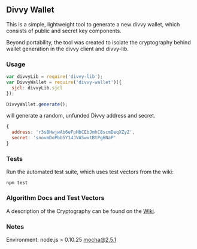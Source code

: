## Divvy Wallet

This is a simple, lightweight tool to generate a new divvy wallet,
which consists of public and secret key components.

Beyond portability, the tool was created to isolate the cryptography
behind wallet generation in the divvy client and divvy-lib.

### Usage

  ```js
  var divvyLib = require('divvy-lib');
  var DivvyWallet = require('divvy-wallet')({
    sjcl: divvyLib.sjcl
  });

  DivvyWallet.generate();
  ```
    
will generate a random, unfunded Divvy address and secret.

  ```js
  { 
    address: 'r3sBHwjwAb6eFpHbCEbJmhC8scmDeqXZyZ',
    secret: 'snovmDoPbb5Y14JVA5wxtBtPgHNaP' 
  }
  ```

### Tests

Run the automated test suite, which uses test vectors from the wiki:

    npm test

### Algorithm Docs and Test Vectors

A description of the Cryptography can be found on the [Wiki](https://wiki.xdv.io/en/Account_Families).

### Notes
Environment:
  node.js > 0.10.25
  mocha@2.5.1
  
